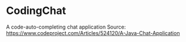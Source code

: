 # CodingChat
 A code-auto-completing chat application
Source: https://www.codeproject.com/Articles/524120/A-Java-Chat-Application

